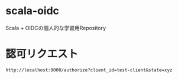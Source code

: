 # scala-oidc
Scala + OIDCの個人的な学習用Repository

# 認可リクエスト
```
http://localhost:9000/authorize?client_id=test-client&state=xyz
```
